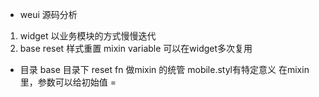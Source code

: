 - weui  源码分析
 1. widget
    以业务模块的方式慢慢迭代
 2. base
    reset 样式重置 
    mixin
    variable
    可以在widget多次复用

- 目录
  base 目录下 reset
  fn 做mixin 的统管
  mobile.styl有特定意义
  在mixin里，参数可以给初始值 =  
